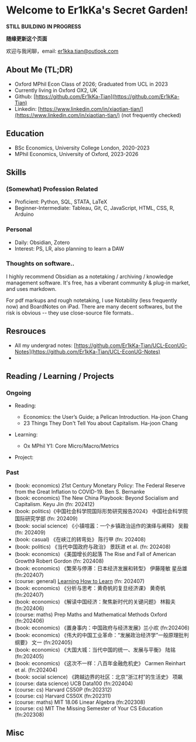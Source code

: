 # Welcome to Er1kKa's Secret Garden!

**STILL BUILDING IN PROGRESS**

**随缘更新这个页面**

欢迎与我闲聊，email: er1kka.tian@outlook.com

## About Me (TL;DR)

- Oxford MPhil Econ Class of 2026; Graduated from UCL in 2023
- Currently living in Oxford OX2, UK
- Github: [https://github.com/Er1kKa-Tian](https://github.com/Er1kKa-Tian)
- Linkedin: [https://www.linkedin.com/in/xiaotian-tian/](https://www.linkedin.com/in/xiaotian-tian/) (not frequently checked)

## Education

- BSc Economics, University College London, 2020-2023
- MPhil Economics, University of Oxford, 2023-2026


## Skills

### (Somewhat) Profession Related

- Proficient: Python, SQL, STATA, LaTeX
- Beginner-Intermediate: Tableau, Git, C, JavaScript, HTML, CSS, R, Arduino

### Personal

- Daily: Obsidian, Zotero
- Interest: PS, LR, also planning to learn a DAW

### Thoughts on software..

I highly recommend Obsidian as a notetaking / archiving / knowledge management software. It's free, has a viberant community & plug-in market, and uses markdown.

For pdf markups and rough notetaking, I use Notability (less frequently now) and BoardNotes on iPad. There are many decent softwares, but the risk is obvious -- they use close-source file formats..


## Resrouces

- All my undergrad notes: [https://github.com/Er1kKa-Tian/UCL-EconUG-Notes](https://github.com/Er1kKa-Tian/UCL-EconUG-Notes)
- 

## Reading / Learning / Projects

### Ongoing

- Reading:
  - Economics: the User’s Guide; a Pelican Introduction. Ha-joon Chang
  - 23 Things They Don't Tell You about Capitalism. Ha-joon Chang

- Learning: 
    - Ox MPhil Y1: Core Micro/Macro/Metrics
- Project:


### Past

- (book: economics) 21st Century Monetary Policy: The Federal Reserve from the Great Inflation to COVID-19. Ben S. Bernanke
- (book: economics) The New China Playbook: Beyond Socialism and Capitalism. Keyu Jin (fn: 202412)
- (book: politics)《中国社会科学院国际形势研究报告2024》 中国社会科学院国际研究学部 (fn: 202409)
- (book: social science) 《小镇喧嚣：一个乡镇政治运作的演绎与阐释》 吴毅 (fn: 202409)
- (book: casual) 《在峡江的转弯处》 陈行甲 (fn: 202408)
- (book: politics) 《当代中国政府与政治》 景跃进 et al. (fn: 202408)
- (book: economics) 《美国增长的起落 The Rise and Fall of American Growth》 Robert Gordon (fn: 202408)
- (book: economics) 《繁荣与停滞：日本经济发展和转型》 伊藤隆敏 星岳雄 (fn:202407)
- (course: general) [Learning How to Learn](https://www.coursera.org/learn/learning-how-to-learn) (fn: 202407)
- (book: economics) 《分析与思考：黄奇帆的复旦经济课》 黄奇帆 (fn:202407)
- (book: economics) 《解读中国经济：聚焦新时代的关键问题》 林毅夫 (fn:202406)
- (course: maths) Prep Maths and Mathematical Methods Oxford (fn:202406)
- (book: economics) 《置身事内：中国政府与经济发展》兰小欢 (fn:202406)
- (book: economics) 《伟大的中国工业革命：“发展政治经济学”一般原理批判纲要》 文一 (fn:202405)
- (book: economics) 《大国大城：当代中国的统一、发展与平衡》 陆铭 (fn:202405)
- (book: economics) 《这次不一样：八百年金融危机史》 Carmen Reinhart et al. (fn:202404)
- (book: social science) 《跨越边界的社区：北京“浙江村”的生活史》 项飙
- (course: data science) UCB Data100 (fn:202404)
- (course: cs) Harvard CS50P (fn:202312)
- (course: cs) Harvard CS50X (fn:202311)
- (course: maths) MIT 18.06 Linear Algebra (fn:202308)
- (course: cs) MIT The Missing Semester of Your CS Education (fn:202308)



## Misc
